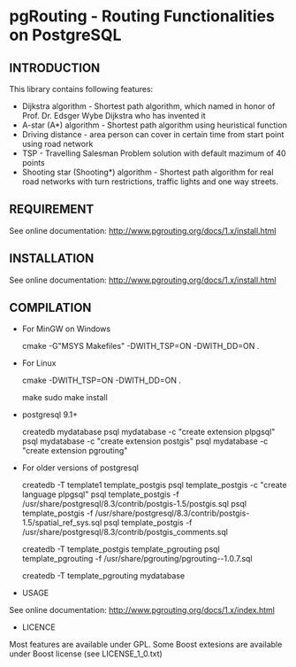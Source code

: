 # pgRouting - Routing Functionalities on PostgreSQL

## INTRODUCTION

This library contains following features:

* Dijkstra algorithm - Shortest path algorithm, which named in honor
  of Prof. Dr. Edsger Wybe Dijkstra who has invented it
* A-star (A*) algorithm - Shortest path algorithm using heuristical 
  function
* Driving distance - area person can cover in certain time from start
  point using road network
* TSP - Travelling Salesman Problem solution with default mazimum of
  40 points
* Shooting star (Shooting*) algorithm - Shortest path algorithm for
  real road networks with turn restrictions, traffic lights and one
  way streets. 

## REQUIREMENT

See online documentation:
http://www.pgrouting.org/docs/1.x/install.html


## INSTALLATION

See online documentation:
http://www.pgrouting.org/docs/1.x/install.html


## COMPILATION

* For MinGW on Windows

	cmake -G"MSYS Makefiles" -DWITH_TSP=ON -DWITH_DD=ON .

* For Linux
	
	cmake -DWITH_TSP=ON -DWITH_DD=ON .

	make
	sudo make install

* postgresql 9.1+

	createdb mydatabase
	psql mydatabase -c "create extension plpgsql"
	psql mydatabase -c "create extension postgis"
	psql mydatabase -c "create extension pgrouting"

* For older versions of postgresql

	createdb -T template1 template_postgis
	psql template_postgis -c "create language plpgsql"
	psql template_postgis -f /usr/share/postgresql/8.3/contrib/postgis-1.5/postgis.sql
	psql template_postgis -f /usr/share/postgresql/8.3/contrib/postgis-1.5/spatial_ref_sys.sql
	psql template_postgis -f /usr/share/postgresql/8.3/contrib/postgis_comments.sql

	createdb -T template_postgis template_pgrouting
	psql template_pgrouting -f /usr/share/pgrouting/pgrouting--1.0.7.sql

	createdb -T template_pgrouting mydatabase


* USAGE

See online documentation:
http://www.pgrouting.org/docs/1.x/index.html


* LICENCE

Most features are available under GPL.
Some Boost extesions are available under Boost license (see LICENSE_1_0.txt)

